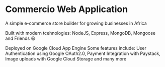 # Commercio Web Application

A simple e-commerce store builder for growing businesses in Africa

Built with modern tcehnologies: NodeJS, Express, MongoDB, Mongoose and Friends 😃

Deployed on Google Cloud App Engine
Some features include:
User Authentication using Google OAuth2.0,
Payment Integration with Paystack,
Image uploads with Google Cloud Storage and many more
